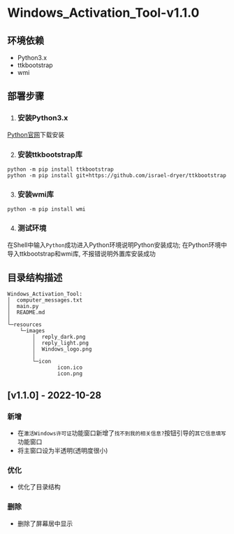 # Windows_Activation_Tool-v1.1.0

## 环境依赖

- Python3.x
- ttkbootstrap
- wmi

## 部署步骤

1. ### 安装Python3.x

[Python官网](https://www.python.org)下载安装

2. ### 安装ttkbootstrap库

```
python -m pip install ttkbootstrap
python -m pip install git+https://github.com/israel-dryer/ttkbootstrap
```

3. ### 安装wmi库

`python -m pip install wmi`

4. ### 测试环境

在Shell中输入`Python`成功进入Python环境说明Python安装成功; 
在Python环境中导入ttkbootstrap和wmi库, 不报错说明外置库安装成功

## 目录结构描述

```
Windows_Activation_Tool:
│  computer_messages.txt
│  main.py
│  README.md
│  
└─resources
    └─images
        │  reply_dark.png
        │  reply_light.png
        │  Windows_logo.png
        │  
        └─icon
                icon.ico
                icon.png
```

## [v1.1.0] - 2022-10-28

### 新增

- 在`激活Windows许可证`功能窗口新增了`找不到我的相关信息?`按钮引导的`其它信息填写`功能窗口
- 将主窗口设为半透明(透明度很小)

### 优化

- 优化了目录结构

###  删除

- 删除了屏幕居中显示
